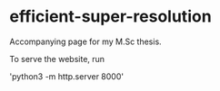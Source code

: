 # efficient-super-resolution
Accompanying page for my M.Sc thesis.

To serve the website, run 

'python3 -m http.server 8000'
